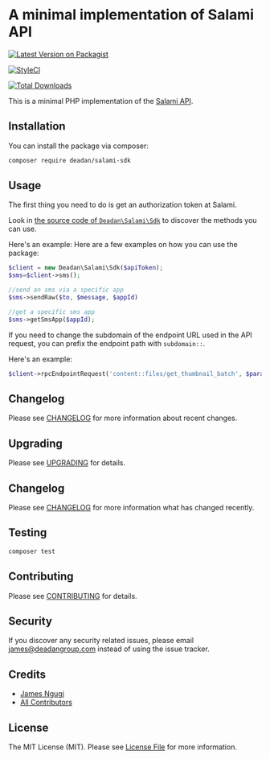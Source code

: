# A minimal implementation of Salami API

[![Latest Version on Packagist](https://img.shields.io/packagist/v/deadan/salami-sdk.svg?style=flat-square)](https://packagist.org/packages/deadan/salami-sdk)

[![StyleCI](https://styleci.io/repos/88621289/shield?branch=master)](https://styleci.io/repos/88621289)

[![Total Downloads](https://img.shields.io/packagist/dt/deadan/salami-sdk.svg?style=flat-square)](https://packagist.org/packages/deadan/salami-sdk)

This is a minimal PHP implementation of the [Salami API](https://salami.co.ke). 

## Installation

You can install the package via composer:

``` bash
composer require deadan/salami-sdk
```

## Usage

The first thing you need to do is get an authorization token at Salami. 

Look in [the source code of `Deadan\Salami\Sdk`](https://github.com/deadan/salami-sdk/blob/master/src/Sdk.php) to discover the methods you can use.

Here's an example:
Here are a few examples on how you can use the package:

```php
$client = new Deadan\Salami\Sdk($apiToken);
$sms=$client->sms();

//send an sms via a specific app
$sms->sendRaw($to, $message, $appId)

//get a specific sms app
$sms->getSmsApp($appId);

```

If you need to change the subdomain of the endpoint URL used in the API request, you can prefix the endpoint path with `subdomain::`.

Here's an example:

```php
$client->rpcEndpointRequest('content::files/get_thumbnail_batch', $parameters);
```


## Changelog

Please see [CHANGELOG](CHANGELOG.md) for more information about recent changes.

## Upgrading

Please see [UPGRADING](UPGRADING.md) for details.

## Changelog

Please see [CHANGELOG](CHANGELOG.md) for more information what has changed recently.

## Testing

``` bash
composer test
```

## Contributing

Please see [CONTRIBUTING](CONTRIBUTING.md) for details.

## Security

If you discover any security related issues, please email james@deadangroup.com instead of using the issue tracker.

## Credits

- [James Ngugi](https://github.com/ngugijames)
- [All Contributors](../../contributors)

## License

The MIT License (MIT). Please see [License File](LICENSE.md) for more information.
